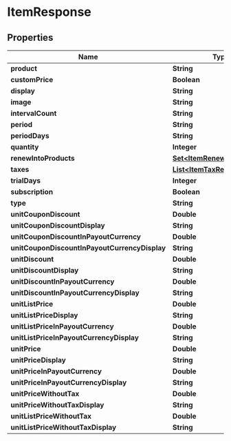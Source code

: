 

# ItemResponse


## Properties

| Name | Type | Description | Notes |
|------------ | ------------- | ------------- | -------------|
|**product** | **String** |  |  [optional] |
|**customPrice** | **Boolean** |  |  [optional] |
|**display** | **String** |  |  [optional] |
|**image** | **String** |  |  [optional] |
|**intervalCount** | **String** |  |  [optional] |
|**period** | **String** |  |  [optional] |
|**periodDays** | **String** |  |  [optional] |
|**quantity** | **Integer** |  |  [optional] |
|**renewIntoProducts** | [**Set&lt;ItemRenewalResponse&gt;**](ItemRenewalResponse.md) |  |  [optional] |
|**taxes** | [**List&lt;ItemTaxResponse&gt;**](ItemTaxResponse.md) |  |  [optional] |
|**trialDays** | **Integer** |  |  [optional] |
|**subscription** | **Boolean** |  |  [optional] |
|**type** | **String** |  |  [optional] |
|**unitCouponDiscount** | **Double** |  |  [optional] |
|**unitCouponDiscountDisplay** | **String** |  |  [optional] |
|**unitCouponDiscountInPayoutCurrency** | **Double** |  |  [optional] |
|**unitCouponDiscountInPayoutCurrencyDisplay** | **String** |  |  [optional] |
|**unitDiscount** | **Double** |  |  [optional] |
|**unitDiscountDisplay** | **String** |  |  [optional] |
|**unitDiscountInPayoutCurrency** | **Double** |  |  [optional] |
|**unitDiscountInPayoutCurrencyDisplay** | **String** |  |  [optional] |
|**unitListPrice** | **Double** |  |  [optional] |
|**unitListPriceDisplay** | **String** |  |  [optional] |
|**unitListPriceInPayoutCurrency** | **Double** |  |  [optional] |
|**unitListPriceInPayoutCurrencyDisplay** | **String** |  |  [optional] |
|**unitPrice** | **Double** |  |  [optional] |
|**unitPriceDisplay** | **String** |  |  [optional] |
|**unitPriceInPayoutCurrency** | **Double** |  |  [optional] |
|**unitPriceInPayoutCurrencyDisplay** | **String** |  |  [optional] |
|**unitPriceWithoutTax** | **Double** |  |  [optional] |
|**unitPriceWithoutTaxDisplay** | **String** |  |  [optional] |
|**unitListPriceWithoutTax** | **Double** |  |  [optional] |
|**unitListPriceWithoutTaxDisplay** | **String** |  |  [optional] |



